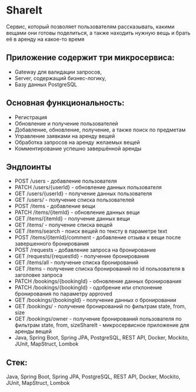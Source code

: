 # ShareIt 

Сервис, который позволяет пользователям рассказывать, какими вещами они готовы поделиться, а также находить нужную вещь и брать её в аренду на какое-то время

## Приложение содержит три микросервиса:

* Gateway для валидации запросов,
* Server, содержащий бизнес-логику,
* Базу данных PostgreSQL

## Основная функциональность:

* Регистрация
* Обновление и получение пользователей
* Добавление, обновление, получение, а также поиск по предметам
* Управление заявками на аренду вещей
* Обработка запросов на аренду желаемых вещей
* Комментирование успешно завершённой аренды

## Эндпоинты

* POST /users - добавление пользователя
* PATCH /users/{userId} - обновление данных пользователя
* GET /users/{userId} - получение данных пользователя
* GET /users/ - получение списка пользователей
* POST /items - добавление вещи
* PATCH /items/{itemId} - обновление данных вещи
* GET /items/{itemId} - получение данных вещи
* GET /items/ - получение списка вещей
* GET /items/search - поиск вещей по тексту в параметре text
* POST /items/{itemId}/comment - добавление отзыва к вещи после завершенного бронирования
* POST /requests - добавление запроса на бронирование
* GET /requests/{requestId} - получение бронирования
* GET /items/all - получение списка бронирований
* GET /items - получение списка бронирований по id пользователя в заголовке запроса
* PATCH /bookings/{bookingId} - обновление данных бронирования
* PATCH /bookings/{bookingId} - одобрение или отклонение бронирования по параметру approved
* GET /bookings/{bookingId} - получение данных о бронировании
* GET /bookings/ - получение бронирований по фильтрам state, from, size
* GET /bookings/owner - получение бронирований пользователя по фильтрам state, from, sizeShareIt - микросервисное приложение для аренды вещей
* Java, Spring Boot, Spring JPA, PostgreSQL, REST API, Docker, Mockito, JUnit, MapStruct, Lombok

## Стек:

Java, 
Spring Boot, 
Spring JPA, 
PostgreSQL, 
REST API, 
Docker, 
Mockito, 
JUnit, 
MapStruct, 
Lombok